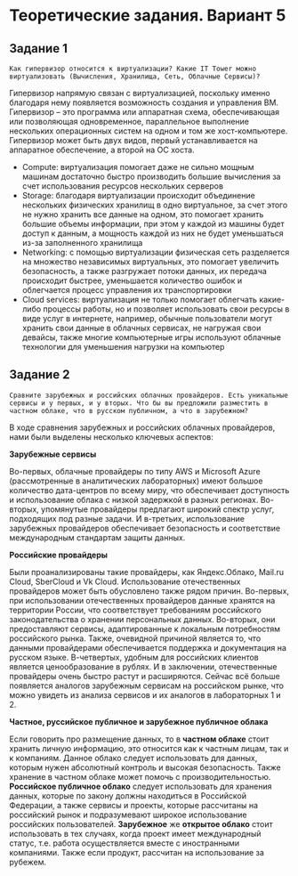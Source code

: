 # Теоретические задания. Вариант 5
## Задание 1
`Как гипервизор относится к виртуализации? Какие IT Tower можно виртуализовать (Вычисления, Хранилища, Сеть, Облачные Сервисы)?`

Гипервизор напрямую связан с виртуализацией, поскольку именно благодаря нему появляется возможность создания и управления ВМ. Гипервизор – это программа или аппаратная схема, обеспечивающая или позволяющая одновременное, параллельное выполнение нескольких операционных систем на одном и том же хост-компьютере. Гипервизор может быть двух видов, первый устанавливается на аппаратное обеспечение, а второй на ОС хоста.
 - Compute: виртуализация помогает даже не сильно мощным машинам достаточно быстро производить большие вычисления за счет использования ресурсов нескольких серверов
 - Storage: благодаря виртуализации происходит объединение нескольких физических хранилищ в одно виртуальное, за счет этого не нужно хранить все данные на одном, это помогает хранить большие объемы информации, при этом у каждой из машины будет доступ к данным, а мощность каждой из них не будет уменьшаться из-за заполненного хранилища
 - Networking: с помощью виртуализации физическая сеть разделяется на множество независимых виртуальных, это помогает увеличить безопасность, а также разгружает потоки данных, их передача происходит быстрее, уменьшается количество ошибок и облегчается процесс управления их транспортировки
 - Cloud services: виртуализация не только помогает облегчать какие-либо процессы работы, но и позволяет использовать свои ресурсы в виде услуг в интернете, например, обычные пользователи могут хранить свои данные в облачных сервисах, не нагружая свои девайсы, также многие компьютерные игры используют облачные технологии для уменьшения нагрузки на компьютер

## Задание 2
`Сравните зарубежных и российских облачных провайдеров. Есть уникальные сервисы и у первых, и у вторых. Что бы вы предложили разместить в частном облаке, что в русском публичном, а что в зарубежном?`

В ходе сравнения зарубежных и российских облачных провайдеров, нами были выделены несколько ключевых аспектов:

**Зарубежные сервисы**

Во-первых, облачные провайдеры по типу AWS и Microsoft Azure (рассмотренные в аналитических лабораторных) имеют большое количество дата-центров по всему миру, что обеспечивает доступность и использование облака с низкой задержкой в разных регионах.
Во-вторых, упомянутые провайдеры предлагают широкий спектр услуг, подходящих под разные задачи.
И в-третьих, использование зарубежных провайдеров обеспечивает безопасность и соответствие международным стандартам защиты данных.

**Российские провайдеры**

Были проанализированы такие провайдеры, как Яндекс.Облако, Mail.ru Cloud, SberCloud и Vk Cloud.
Использование отечественных провайдеров может быть обусловлено также рядом причин.
Во-первых, при использовании отечественных провайдеров данные хранятся на территории России, что соответствует требованиям российского законодательства о хранении персональных данных.
Во-вторых, они предоставляют сервисы, адаптированные к локальным потребностям российского рынка.
Также, очевидной причиной является то, что данными провайдерами обеспечивается поддержка и документация на русском языке.
В-четвертых, удобным для российских клиентов является ценообразование в рублях.
И в заключении, отечественные провайдеры очень быстро растут и расширяются. Сейчас всё больше появляется аналогов зарубежным сервисам на российском рынке, что можно увидеть из анализа сервисов и их аналогов в лабораторных 1 и 2.

**Частное, руссийское публичное и зарубежное публичное облака**

Если говорить про размещение данных, то в **частном облаке** стоит хранить личную информацию, это относится как к частным лицам, так и к компаниям. Данное облако следует использовать для данных, которым нужен абсолютный контроль и высокая безопасность. Также хранение в частном облаке может помочь с производительностью.
**Российское публичное облако** следует использовать для хранения данных, которые по закону должны находиться в Российской Федерации, а также сервисы и проекты, которые рассчитаны на российский рынок и подразумевают широкое использование российских пользователей.
**Зарубежное** же **открытое облако** стоит использовать в тех случаях, когда проект имеет международный статус, т.е. работа осуществляется вместе с иностранными компаниями. Также если продукт, рассчитан на использование за рубежем.

